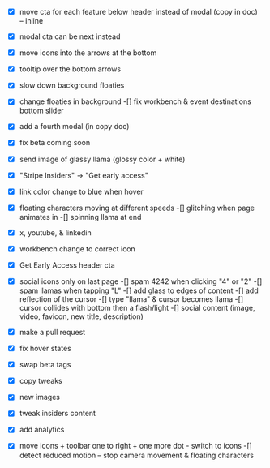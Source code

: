 -[x] move cta for each feature below header instead of modal (copy in doc) – inline
-[x] modal cta can be next instead
-[x] move icons into the arrows at the bottom
-[x] tooltip over the bottom arrows
-[x] slow down background floaties
-[x] change floaties in background
-[] fix workbench & event destinations bottom slider
-[x] add a fourth modal (in copy doc)
-[x] fix beta coming soon
-[x] send image of glassy llama (glossy color + white)
-[x] "Stripe Insiders" -> "Get early access"
-[x] link color change to blue when hover
-[x] floating characters moving at different speeds
-[] glitching when page animates in
-[] spinning llama at end
-[x] x, youtube, & linkedin
-[x] workbench change to correct icon
-[x] Get Early Access header cta
-[x] social icons only on last page
-[] spam 4242 when clicking "4" or "2"
-[] spam llamas when tapping "L"
-[] add glass to edges of content
-[] add reflection of the cursor
-[] type "llama" & cursor becomes llama
-[] cursor collides with bottom then a flash/light
-[] social content (image, video, favicon, new title, description)
-[x] make a pull request 
-[x] fix hover states
-[x] swap beta tags
-[x] copy tweaks
-[x] new images
-[x] tweak insiders content
-[x] add analytics

-[x] move icons + toolbar one to right + one more dot - switch to icons
-[] detect reduced motion – stop camera movement & floating characters